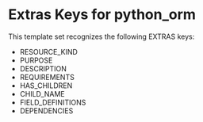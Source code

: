 # Extras Keys for python_orm

This template set recognizes the following EXTRAS keys:

- RESOURCE_KIND
- PURPOSE
- DESCRIPTION
- REQUIREMENTS
- HAS_CHILDREN
- CHILD_NAME
- FIELD_DEFINITIONS
- DEPENDENCIES
